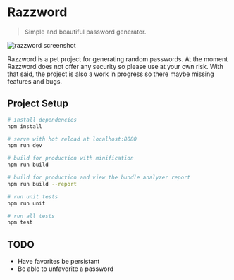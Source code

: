 # Razzword

> Simple and beautiful password generator.

![razzword screenshot](http://i.imgur.com/UpYNjnM.png)

Razzword is a pet project for generating random passwords. At the moment Razzword does not offer any security so please use at your own risk. With that said, the project is also a work in progress so there maybe missing features and bugs.

## Project Setup

``` bash
# install dependencies
npm install

# serve with hot reload at localhost:8080
npm run dev

# build for production with minification
npm run build

# build for production and view the bundle analyzer report
npm run build --report

# run unit tests
npm run unit

# run all tests
npm test
```
## TODO
- Have favorites be persistant
- Be able to unfavorite a password
